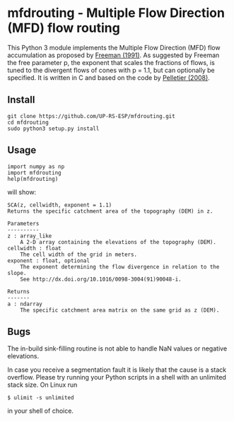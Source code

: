 # mfdrouting - Multiple Flow Direction (MFD) flow routing

This Python 3 module implements the Multiple Flow Direction
(MFD) flow accumulation as proposed by [Freeman (1991)][id1].
As suggested by Freeman the free parameter p, the exponent
that scales the fractions of flows, is tuned to the divergent
flows of cones with p = 1.1, but can optionally be specified.
It is written in C and based on the code by [Pelletier (2008)][id2].

## Install

	git clone https://github.com/UP-RS-ESP/mfdrouting.git
	cd mfdrouting
	sudo python3 setup.py install

## Usage

    import numpy as np
    import mfdrouting
    help(mfdrouting)

will show:

    SCA(z, cellwidth, exponent = 1.1)
    Returns the specific catchment area of the topography (DEM) in z.

    Parameters
    ----------
    z : array_like
        A 2-D array containing the elevations of the topography (DEM).
    cellwidth : float
        The cell width of the grid in meters.
    exponent : float, optional
        The exponent determining the flow divergence in relation to the slope.
        See http://dx.doi.org/10.1016/0098-3004(91)90048-i.

    Returns
    -------
    a : ndarray
        The specific catchment area matrix on the same grid as z (DEM).

## Bugs

The in-build sink-filling routine is not able to handle NaN values or negative elevations.

In case you receive a segmentation fault it is likely that the cause is a stack overflow.
Please try running your Python scripts in a shell with an unlimited stack size. On Linux
run

    $ ulimit -s unlimited

in your shell of choice.

[id1]: http://dx.doi.org/10.1016/0098-3004(91)90048-i "Calculating catchment area with divergent flow based on a regular grid. T. Graham Freeman, Computers & Geosciences (1991)."

[id2]: http://dx.doi.org/10.1594/IEDA/100145 "MFDrouting, version 0.1. J. D. Pelletier (2008)."
